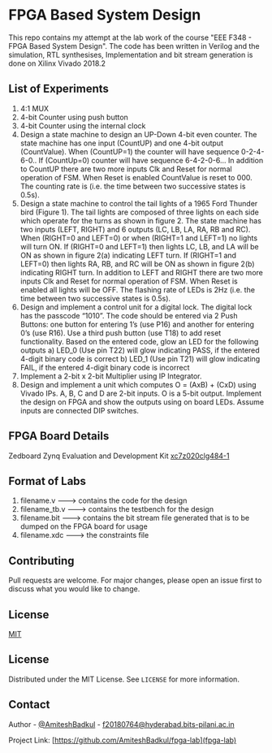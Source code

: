 # FPGA Based System Design
This repo contains my attempt at the lab work of the course "EEE F348 - FPGA Based System Design". The code has been written in Verilog and the simulation, RTL synthesises, Implementation and bit stream generation is done on Xilinx Vivado 2018.2

## List of Experiments
1. 4:1 MUX 
2. 4-bit Counter using push button
3. 4-bit Counter using the internal clock 
4. Design a state machine to design an UP-Down 4-bit even counter. The state machine has one input (CountUP) and one 4-bit output (CountValue). When (CountUP=1)
the counter will have sequence 0-2-4-6-0.. If (CountUp=0) counter will have sequence 6-4-2-0-6... In addition to CountUP there are two more inputs Clk and Reset for normal operation of FSM. When Reset is enabled CountValue is reset to 000. The counting rate is (i.e. the time between two successive states is 0.5s).
5. Design a state machine to control the tail lights of a 1965 Ford Thunder bird (Figure 1). The tail lights are composed of three lights on each side which operate for the turns as shown in figure 2. The state machine has two inputs (LEFT, RIGHT) and 6 outputs (LC, LB, LA, RA, RB and RC). When (RIGHT=0 and LEFT=0) or when (RIGHT=1 and LEFT=1) no lights will turn ON. If (RIGHT=0 and LEFT=1) then lights LC, LB, and LA will be ON as shown in figure 2(a) indicating LEFT turn. If (RIGHT=1 and LEFT=0) then lights RA, RB, and RC will be ON as shown in figure 2(b) indicating RIGHT turn. In addition to LEFT and RIGHT there are two more inputs Clk and Reset for normal operation of FSM. When Reset is enabled all lights will be OFF. The flashing rate of LEDs is 2Hz (i.e. the time between two successive states is 0.5s). 
6. Design and implement a control unit for a digital lock. The digital lock has the passcode “1010”. The code should be entered via 2 Push Buttons: one button for entering 1’s (use P16) and another for entering 0’s (use R16). Use a third push button (use T18) to add reset functionality. Based on the entered code, glow an LED for the following outputs
a)	LED_0 (Use pin T22) will glow indicating PASS, if the entered 4-digit binary code is correct
b)	LED_1 (Use pin T21) will glow indicating FAIL, if the entered 4-digit binary code is incorrect
7. Implement a 2-bit x 2-bit Multiplier using IP Integrator.
8. Design and implement a unit which computes O = (AxB) + (CxD) using Vivado IPs. A, B, C and D are 2-bit inputs. O is a 5-bit output. Implement the design on FPGA and show the outputs using on board LEDs. Assume inputs are connected DIP switches.

## FPGA Board Details
Zedboard Zynq Evaluation and Development Kit [xc7z020clg484-1](https://www.xilinx.com/products/boards-and-kits/1-8dyf-11.html)


## Format of Labs
1. filename.v    ---> contains the code for the design
2. filename_tb.v ---> contains the testbench for the design 
3. filename.bit  ---> contains the bit stream file generated that is to be dumped on the FPGA board for usage
4. filename.xdc  ---> the constraints file

## Contributing
Pull requests are welcome. For major changes, please open an issue first to discuss what you would like to change.


## License
[MIT](https://github.com/AmiteshBadkul/fpga-lab/blob/master/LICENSE)

<!-- LICENSE -->
## License

Distributed under the MIT License. See `LICENSE` for more information.

<!-- CONTACT -->
## Contact

Author - [@AmiteshBadkul](https://github.com/AmiteshBadkul) - f20180764@hyderabad.bits-pilani.ac.in

Project Link: [https://github.com/AmiteshBadkul/fpga-lab](fpga-lab)

